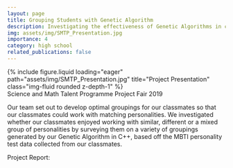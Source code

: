 ```yaml
---
layout: page
title: Grouping Students with Genetic Algorithm
description: Investigating the effectiveness of Genetic Algorithms in character strength-based grouping of people
img: assets/img/SMTP_Presentation.jpg
importance: 4
category: high school
related_publications: false
---
```


<div class="col-sm mt-3 mt-md-0">
        {% include figure.liquid loading="eager" path="assets/img/SMTP_Presentation.jpg" title="Project Presentation" class="img-fluid rounded z-depth-1" %}
</div>
<div class="caption">
    Science and Math Talent Programme Project Fair 2019
</div>

Our team set out to develop optimal groupings for our classmates so that our classmates could work with matching personalities. We investigated whether our classmates enjoyed working with similar, different or a mixed group of personalities by surveying them on a variety of groupings generated by our Genetic Algorithm in C++, based off the MBTI personality test data collected from our classmates.

Project Report:

<a href="/assets/pdf/SMTP_Project_Report.pdf"
            target="_blank"
            rel="noopener noreferrer"
            style = "font-size:50px"
            ><i class="fa-solid fa-file-pdf"></i
          ></a>
